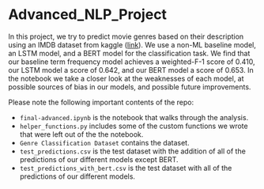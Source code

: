# Advanced_NLP_Project
In this project, we try to predict movie genres based on their description using an IMDB dataset from kaggle ([link](https://www.kaggle.com/datasets/hijest/genre-classification-dataset-imdb)). We use a non-ML baseline model, an LSTM model, and a BERT model for the classification task. We find that our baseline term frequency model achieves a weighted-F-1 score of 0.410, our LSTM model a score of 0.642, and our BERT model a score of 0.653. In the notebook we take a closer look at the weaknesses of each model, at possible sources of bias in our models, and possible future improvements. 

Please note the following important contents of the repo:
* <tt>`final-advanced.ipynb`</tt> is the notebook that walks through the analysis.
* <tt>`helper_functions.py`</tt> includes some of the custom functions we wrote that were left out of the the notebook.
* <tt>`Genre Classification Dataset`</tt> contains the dataset.
* <tt>`test_predictions.csv`</tt> is the test dataset with the addition of all of the predictions of our different models except BERT.
* <tt>`test_predictions_with_bert.csv`</tt> is the test dataset with all of the predictions of our different models.

